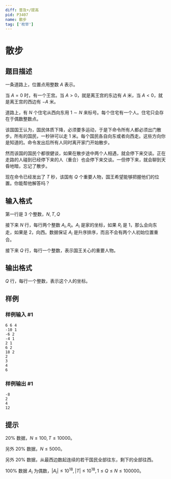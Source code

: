 ```yaml
---
diff: 普及+/提高
pid: P3407
name: 散步
tag: ['枚举']
---
```

# 散步
## 题目描述

一条道路上，位置点用整数 $A$ 表示。

当 $A=0$ 时，有一个王宫。当 $A>0$，就是离王宫的东边有 $A$ 米，当 $A<0$，就是离王宫的西边有 $-A$ 米。

道路上，有 $N$ 个住宅从西向东用 $1\sim N$ 来标号。每个住宅有一个人。住宅只会存在于偶数整数点。

该国国王认为，国民体质下降，必须要多运动，于是下命令所有人都必须出门散步。所有的国民，一秒钟可以走 $1$ 米。每个国民各自向东或者向西走。这些方向你是知道的。命令发出后所有人同时离开家门开始散步。

然而该国的国民个都很健谈，如果在散步途中两个人相遇，就会停下来交谈。正在走路的人碰到已经停下来的人（重合）也会停下来交谈。一但停下来，就会聊到天昏地暗，忘记了散步。

现在命令已经发出了 $T$ 秒，该国有 $Q$ 个重要人物，国王希望能够把握他们的位置。你能帮他解答吗？
## 输入格式

第一行是 $3$ 个整数，$N,T,Q$

接下来 $N$ 行，每行两个整数 $A_i,R_i$。$A_i$ 是家的坐标，如果 $R_i$ 是 $1$，那么会向东走，如果是 $2$，向西。数据保证 $A_i$ 是升序排序，而且不会有两个人初始位置重合。

接下来 $Q$ 行，每行一个整数，表示国王关心的重要人物。

## 输出格式

$Q$ 行，每行一个整数，表示这个人的坐标。

## 样例

### 样例输入 #1
```
6 6 4
-10 1
-6 2
-4 1
2 1
6 2
18 2
2
3
4
6
```
### 样例输出 #1
```
-8
2
4
12
```
## 提示

$20\%$ 数据，$N\le 100,T\le 10000$。

另外 $20\%$ 数据，$N\le 5000$。

另外 $20\%$ 数据，从最西边数起连续的若干国民全部往东，剩下的全部往西。

$100\%$ 数据 $A_i$ 为偶数，$|A_i|\le 10^{18},|T|\le 10^{18},1\le Q\le N\le 100000$。

